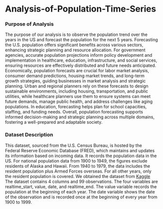 # Analysis-of-Population-Time-Series
### Purpose of Analysis
The purpose of our analysis is to observe the population trend over the years in the US and forecast the population for the next 5 years. Forecasting the U.S. population offers significant benefits across various sectors, enhancing strategic planning and resource allocation. For government agencies, accurate population projections inform policy development and implementation in healthcare, education, infrastructure, and social services, ensuring resources are effectively distributed and future needs anticipated. Economically, population forecasts are crucial for labor market analysis, consumer demand predictions, housing market trends, and long-term growth strategies, guiding businesses in market analysis and strategic planning. Urban and regional planners rely on these forecasts to design sustainable environments, including housing, transportation, and public utilities, while healthcare planners use them to ensure systems can meet future demands, manage public health, and address challenges like aging populations. In education, forecasting helps plan for school capacities, staffing, and funding needs. Overall, population forecasting supports informed decision-making and strategic planning across multiple domains, fostering a well-prepared and adaptable society.


### Dataset Description
This dataset, sourced from the U.S. Census Bureau, is hosted by the Federal Reserve Economic Database (FRED), which maintains and updates its information based on incoming data. It records the population data in the US. For national population data from 1900 to 1949, the figures exclude residents of Alaska and Hawaii. From 1940 to 1979, the data includes the resident population plus Armed Forces overseas. For all other years, only the resident population is covered.
We obtained the dataset from [Kaggle](https://www.kaggle.com/datasets/census/population-time-series-data?select=POPH.csv )
The dataset contains 4 columns and 99 observations. The four variables are realtime_start, value, date, and realtime_end. The value variable records the population at the beginning of each year. The date variable shows the date of the observation and is recorded once at the beginning of every year from 1900 to 1999.
